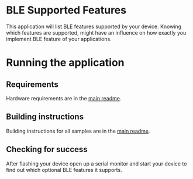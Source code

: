 # BLE Supported Features

This application will list BLE features supported by your device. Knowing which features
are supported, might have an influence on how exactly you implement BLE feature of your applications.

# Running the application

## Requirements

Hardware requirements are in the [main readme](https://github.com/ARMmbed/mbed-os-example-ble/blob/master/README.md).

## Building instructions

Building instructions for all samples are in the [main readme](https://github.com/ARMmbed/mbed-os-example-ble/blob/master/README.md).

## Checking for success

After flashing your device open up a serial monitor and start your device to find out which optional BLE
features it supports.

